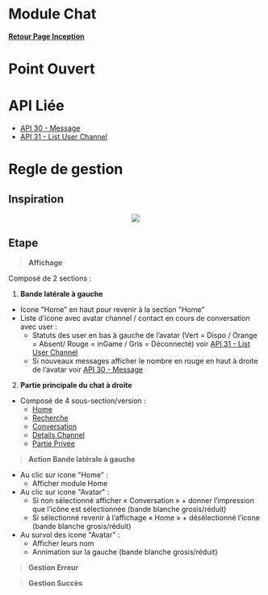 # Module Chat

**[Retour Page Inception](./00_Page_Inception.md)**

# Point Ouvert

# API Liée
- [API 30 - Message](../API/30_Message.md)
- [API 31 - List User Channel](../API/31_List_User_Channel.md)
# Regle de gestion

## Inspiration
<p align="center">
	<img src="./Inspiration/Chat_Home.png" />
</p>

## Etape

> **Affichage**

Composé de 2 sections :

1. **Bande latérale à gauche**

- Icone "Home" en haut pour revenir à la section "Home"
- Liste d’icone avec avatar channel / contact en cours de conversation avec user :
	- Statuts des user en bas à gauche de l’avatar (Vert = Dispo / Orange = Absent/ Rouge = inGame / Gris = Déconnecté) voir [API 31 - List User Channel](../API/31_List_User_Channel.md)
	- Si nouveaux messages afficher le nombre en rouge en haut à droite de l’avatar voir [API 30 - Message](../API/30_Message.md)

2.	**Partie principale du chat à droite**

- Composé de 4 sous-section/version :
	- [Home](./05A_Chat_Home.md)
	- [Recherche](./05B_Recherche_Chat.md)
	- [Conversation](./05C_Conversation.md)
	- [Details Channel](./05D_Details_Channel.md)
	- [Partie Privée](./05E_Partie_Privee.md)

> **Action Bande latérale à gauche**

- Au clic sur icone "Home" :
	- Afficher module Home
- Au clic sur icone "Avatar" :
	- Si non sélectionné afficher « Conversation » + donner l’impression que l’icône est sélectionnée (bande blanche grosis/réduit)
	- Si sélectionné revenir à l’affichage « Home » + désélectionné l’icone (bande blanche grosis/réduit)
- Au survol des icone "Avatar" :
	- Afficher leurs nom
	- Annimation sur la gauche (bande blanche grosis/réduit)

> **Gestion Erreur**

> **Gestion Succès**
